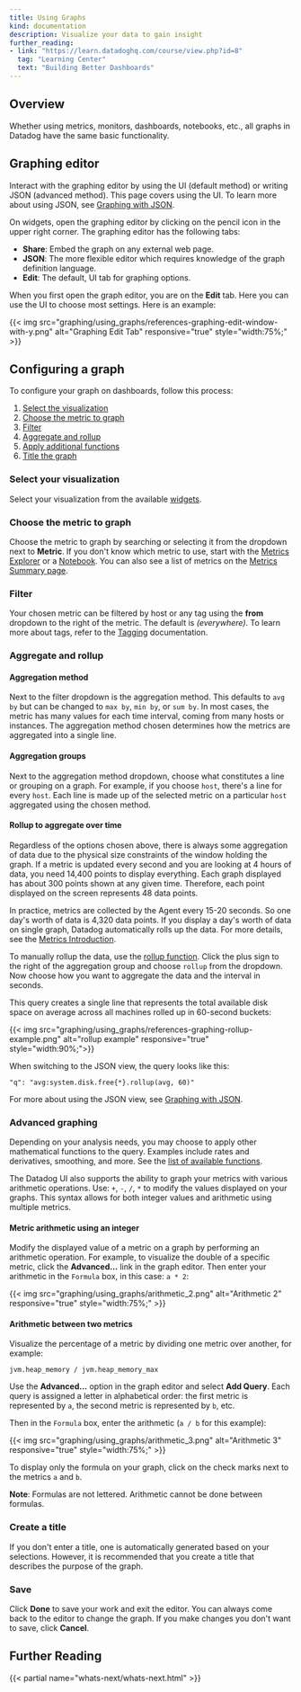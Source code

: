 ```yaml
---
title: Using Graphs
kind: documentation
description: Visualize your data to gain insight
further_reading:
- link: "https://learn.datadoghq.com/course/view.php?id=8"
  tag: "Learning Center"
  text: "Building Better Dashboards"
---
```


## Overview

Whether using metrics, monitors, dashboards, notebooks, etc., all graphs in Datadog have the same basic functionality.

## Graphing editor

Interact with the graphing editor by using the UI (default method) or writing JSON (advanced method). This page covers using the UI. To learn more about using JSON, see [Graphing with JSON][1].

On widgets, open the graphing editor by clicking on the pencil icon in the upper right corner. The graphing editor has the following tabs:

* **Share**: Embed the graph on any external web page.
* **JSON**: The more flexible editor which requires knowledge of the graph definition language.
* **Edit**: The default, UI tab for graphing options.

When you first open the graph editor, you are on the **Edit** tab. Here you can use the UI to choose most settings. Here is an example:

{{< img src="graphing/using_graphs/references-graphing-edit-window-with-y.png" alt="Graphing Edit Tab" responsive="true" style="width:75%;" >}}

## Configuring a graph
To configure your graph on dashboards, follow this process:

1. [Select the visualization](#select-your-visualization)
2. [Choose the metric to graph](#choose-the-metric-to-graph)
3. [Filter](#filter)
4. [Aggregate and rollup](#aggregate-and-rollup)
5. [Apply additional functions](#advanced-graphing)
6. [Title the graph](#create-a-title)

### Select your visualization

Select your visualization from the available [widgets][2].

### Choose the metric to graph

Choose the metric to graph by searching or selecting it from the dropdown next to **Metric**. If you don't know which metric to use, start with the [Metrics Explorer][3] or a [Notebook][4]. You can also see a list of metrics on the [Metrics Summary page][5].

### Filter

Your chosen metric can be filtered by host or any tag using the **from** dropdown to the right of the metric. The default is *(everywhere)*. To learn more about tags, refer to the [Tagging][6] documentation.

### Aggregate and rollup
#### Aggregation method

Next to the filter dropdown is the aggregation method. This defaults to `avg by` but can be changed to `max by`, `min by`, or `sum by`. In most cases, the metric has many values for each time interval, coming from many hosts or instances. The aggregation method chosen determines how the metrics are aggregated into a single line.

#### Aggregation groups

Next to the aggregation method dropdown, choose what constitutes a line or grouping on a graph. For example, if you choose `host`, there's a line for every `host`. Each line is made up of the selected metric on a particular `host` aggregated using the chosen method.

#### Rollup to aggregate over time

Regardless of the options chosen above, there is always some aggregation of data due to the physical size constraints of the window holding the graph. If a metric is updated every second and you are looking at 4 hours of data, you need 14,400 points to display everything. Each graph displayed has about 300 points shown at any given time. Therefore, each point displayed on the screen represents 48 data points.

In practice, metrics are collected by the Agent every 15-20 seconds. So one day's worth of data is 4,320 data points. If you display a day's worth of data on single graph, Datadog automatically rolls up the data. For more details, see the [Metrics Introduction][7].

To manually rollup the data, use the [rollup function][8]. Click the plus sign to the right of the aggregation group and choose `rollup` from the dropdown. Now choose how you want to aggregate the data and the interval in seconds.

This query creates a single line that represents the total available disk space on average across all machines rolled up in 60-second buckets:

{{< img src="graphing/using_graphs/references-graphing-rollup-example.png" alt="rollup example" responsive="true" style="width:90%;">}}

When switching to the JSON view, the query looks like this:

```
"q": "avg:system.disk.free{*}.rollup(avg, 60)"
```

For more about using the JSON view, see [Graphing with JSON][1].

### Advanced graphing

Depending on your analysis needs, you may choose to apply other mathematical functions to the query. Examples include rates and derivatives, smoothing, and more. See the [list of available functions][9].

The Datadog UI also supports the ability to graph your metrics with various arithmetic operations. Use: `+`, `-`, `/`, `*` to modify the values displayed on your graphs. This syntax allows for both integer values and arithmetic using multiple metrics.

#### Metric arithmetic using an integer

Modify the displayed value of a metric on a graph by performing an arithmetic operation. For example, to visualize the double of a specific metric, click the **Advanced...** link in the graph editor. Then enter your arithmetic in the `Formula` box, in this case: `a * 2`:

{{< img src="graphing/using_graphs/arithmetic_2.png" alt="Arithmetic 2" responsive="true" style="width:75%;" >}}

#### Arithmetic between two metrics

Visualize the percentage of a metric by dividing one metric over another, for example:
```
jvm.heap_memory / jvm.heap_memory_max
```

Use the **Advanced...** option in the graph editor and select **Add Query**. Each query is assigned a letter in alphabetical order: the first metric is represented by `a`, the second metric is represented by `b`, etc.

Then in the `Formula` box, enter the arithmetic (`a / b` for this example):

{{< img src="graphing/using_graphs/arithmetic_3.png" alt="Arithmetic 3" responsive="true" style="width:75%;" >}}

To display only the formula on your graph, click on the check marks next to the metrics `a` and `b`.

**Note**: Formulas are not lettered. Arithmetic cannot be done between formulas.

### Create a title

If you don't enter a title, one is automatically generated based on your selections. However, it is recommended that you create a title that describes the purpose of the graph. 

### Save

Click **Done** to save your work and exit the editor. You can always come back to the editor to change the graph. If you make changes you don't want to save, click **Cancel**.

## Further Reading

{{< partial name="whats-next/whats-next.html" >}}

[1]: /graphing/graphing_json
[2]: /graphing/widgets
[3]: https://app.datadoghq.com/metric/explorer
[4]: https://app.datadoghq.com/notebook/list
[5]: https://app.datadoghq.com/metric/summary
[6]: /tagging
[7]: /graphing/metrics/introduction
[8]: /graphing/functions/rollup
[9]: /graphing/functions/#apply-functions-optional
